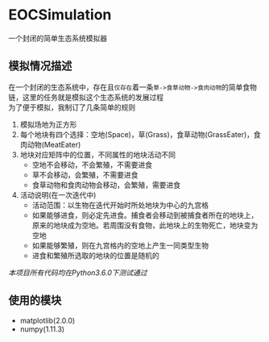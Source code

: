 # EOCSimulation
一个封闭的简单生态系统模拟器

## 模拟情况描述

在一个封闭的生态系统中，存在且`仅存在`着一条`草->食草动物->食肉动物`的简单食物链，这里的任务就是模拟这个生态系统的发展过程    
为了便于模拟，我制订了几条简单的规则  
1. 模拟场地为正方形
2. 每个地块有四个选择：空地(Space)，草(Grass)，食草动物(GrassEater)，食肉动物(MeatEater)
3. 地块对应矩阵中的位置，不同属性的地块活动不同    
    - 空地不会移动，不会繁殖，不需要进食
    - 草不会移动，会繁殖，不需要进食
    - 食草动物和食肉动物会移动，会繁殖，需要进食
4. 活动说明(在一次迭代中)    
    - 活动范围：以生物在迭代开始时所处地块为中心的九宫格   
    - 如果能够进食，则必定先进食。捕食者会移动到被捕食者所在的地块上，原来的地块成为空地。若周围没有食物，此地块上的生物死亡，地块变为空地    
	- 如果能够繁殖，则在九宫格内的空地上产生一同类型生物
	- 进食和繁殖所选取的地块的位置是随机的
	
*本项目所有代码均在Python3.6.0下测试通过*
	
## 使用的模块

- matplotlib(2.0.0)
- numpy(1.11.3)
